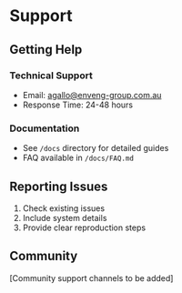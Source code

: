 
# Support

## Getting Help

### Technical Support
- Email: agallo@enveng-group.com.au
- Response Time: 24-48 hours

### Documentation
- See `/docs` directory for detailed guides
- FAQ available in `/docs/FAQ.md`

## Reporting Issues
1. Check existing issues
2. Include system details
3. Provide clear reproduction steps

## Community
[Community support channels to be added]
